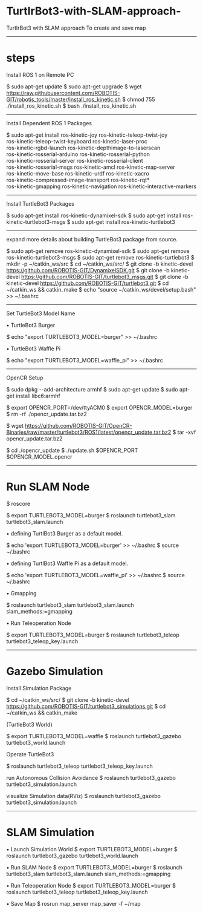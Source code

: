 # TurtlrBot3-with-SLAM-approach-

TurtlrBot3 with SLAM approach To create and save map

-------

# steps 

Install ROS 1 on Remote PC

$ sudo apt-get update
$ sudo apt-get upgrade
$ wget https://raw.githubusercontent.com/ROBOTIS-GIT/robotis_tools/master/install_ros_kinetic.sh
$ chmod 755 ./install_ros_kinetic.sh 
$ bash ./install_ros_kinetic.sh

-------

Install Dependent ROS 1 Packages

$ sudo apt-get install ros-kinetic-joy ros-kinetic-teleop-twist-joy \
  ros-kinetic-teleop-twist-keyboard ros-kinetic-laser-proc \
  ros-kinetic-rgbd-launch ros-kinetic-depthimage-to-laserscan \
  ros-kinetic-rosserial-arduino ros-kinetic-rosserial-python \
  ros-kinetic-rosserial-server ros-kinetic-rosserial-client \
  ros-kinetic-rosserial-msgs ros-kinetic-amcl ros-kinetic-map-server \
  ros-kinetic-move-base ros-kinetic-urdf ros-kinetic-xacro \
  ros-kinetic-compressed-image-transport ros-kinetic-rqt* \
  ros-kinetic-gmapping ros-kinetic-navigation ros-kinetic-interactive-markers
  
  
  -------
  
  Install TurtleBot3 Packages
  
  $ sudo apt-get install ros-kinetic-dynamixel-sdk
$ sudo apt-get install ros-kinetic-turtlebot3-msgs
$ sudo apt-get install ros-kinetic-turtlebot3

-------

expand more details about building TurtleBot3 package from source.


$ sudo apt-get remove ros-kinetic-dynamixel-sdk
$ sudo apt-get remove ros-kinetic-turtlebot3-msgs
$ sudo apt-get remove ros-kinetic-turtlebot3
$ mkdir -p ~/catkin_ws/src
$ cd ~/catkin_ws/src/
$ git clone -b kinetic-devel https://github.com/ROBOTIS-GIT/DynamixelSDK.git
$ git clone -b kinetic-devel https://github.com/ROBOTIS-GIT/turtlebot3_msgs.git
$ git clone -b kinetic-devel https://github.com/ROBOTIS-GIT/turtlebot3.git
$ cd ~/catkin_ws && catkin_make
$ echo "source ~/catkin_ws/devel/setup.bash" >> ~/.bashrc

-------

Set TurtleBot3 Model Name

• TurtleBot3 Burger

$ echo "export TURTLEBOT3_MODEL=burger" >> ~/.bashrc


• TurtleBot3 Waffle Pi

$ echo "export TURTLEBOT3_MODEL=waffle_pi" >> ~/.bashrc

-------
 OpenCR Setup

$ sudo dpkg --add-architecture armhf
$ sudo apt-get update
$ sudo apt-get install libc6:armhf


$ export OPENCR_PORT=/dev/ttyACM0
$ export OPENCR_MODEL=burger
$ rm -rf ./opencr_update.tar.bz2


$ wget https://github.com/ROBOTIS-GIT/OpenCR-Binaries/raw/master/turtlebot3/ROS1/latest/opencr_update.tar.bz2 
$ tar -xvf opencr_update.tar.bz2 

$ cd ./opencr_update
$ ./update.sh $OPENCR_PORT $OPENCR_MODEL.opencr

--------

# Run SLAM Node

$ roscore

$ export TURTLEBOT3_MODEL=burger
$ roslaunch turtlebot3_slam turtlebot3_slam.launch


• defining TurtlBot3 Burger as a default model.

$ echo 'export TURTLEBOT3_MODEL=burger' >> ~/.bashrc
$ source ~/.bashrc


•  defining TurtlBot3 Waffle Pi as a default model.

$ echo 'export TURTLEBOT3_MODEL=waffle_pi' >> ~/.bashrc
$ source ~/.bashrc


• Gmapping

$ roslaunch turtlebot3_slam turtlebot3_slam.launch slam_methods:=gmapping

• Run Teleoperation Node

$ export TURTLEBOT3_MODEL=burger
$ roslaunch turtlebot3_teleop turtlebot3_teleop_key.launch


---------
# Gazebo Simulation

Install Simulation Package

$ cd ~/catkin_ws/src/
$ git clone -b kinetic-devel https://github.com/ROBOTIS-GIT/turtlebot3_simulations.git
$ cd ~/catkin_ws && catkin_make


(TurtleBot3 World)

$ export TURTLEBOT3_MODEL=waffle
$ roslaunch turtlebot3_gazebo turtlebot3_world.launch

Operate TurtleBot3

$ roslaunch turtlebot3_teleop turtlebot3_teleop_key.launch


run Autonomous Collision Avoidance
$ roslaunch turtlebot3_gazebo turtlebot3_simulation.launch

visualize Simulation data(RViz)
$ roslaunch turtlebot3_gazebo turtlebot3_simulation.launch

--------

# SLAM Simulation

• Launch Simulation World
$ export TURTLEBOT3_MODEL=burger
$ roslaunch turtlebot3_gazebo turtlebot3_world.launch

• Run SLAM Node
$ export TURTLEBOT3_MODEL=burger
$ roslaunch turtlebot3_slam turtlebot3_slam.launch slam_methods:=gmapping

• Run Teleoperation Node
$ export TURTLEBOT3_MODEL=burger
$ roslaunch turtlebot3_teleop turtlebot3_teleop_key.launch

• Save Map
$ rosrun map_server map_saver -f ~/map

